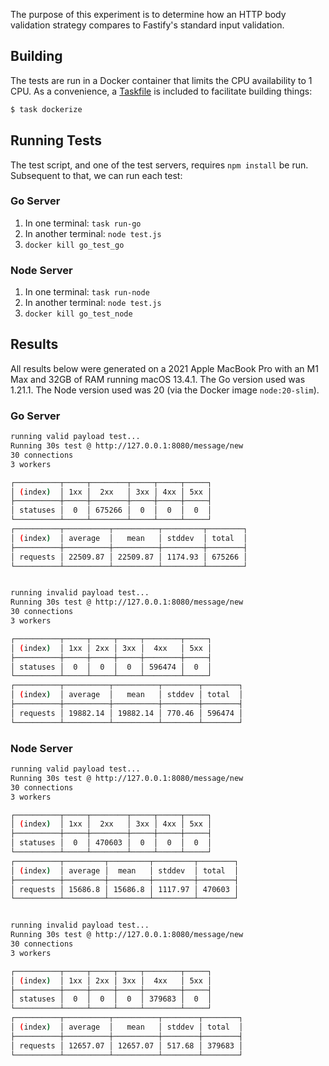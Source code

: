 The purpose of this experiment is to determine how an HTTP body validation
strategy compares to Fastify's standard input validation.

## Building

The tests are run in a Docker container that limits the CPU availability to
1 CPU. As a convenience, a [Taskfile](https://taskfile.dev) is included to
facilitate building things:

```sh
$ task dockerize
```

## Running Tests

The test script, and one of the test servers, requires `npm install` be run.
Subsequent to that, we can run each test:

### Go Server

1. In one terminal: `task run-go`
2. In another terminal: `node test.js`
3. `docker kill go_test_go`

### Node Server

1. In one terminal: `task run-node`
2. In another terminal: `node test.js`
3. `docker kill go_test_node`


## Results

All results below were generated on a 2021 Apple MacBook Pro with an M1 Max
and 32GB of RAM running macOS 13.4.1. The Go version used was 1.21.1. The
Node version used was 20 (via the Docker image `node:20-slim`).

### Go Server

```sh
running valid payload test...
Running 30s test @ http://127.0.0.1:8080/message/new
30 connections
3 workers

┌──────────┬─────┬────────┬─────┬─────┬─────┐
│ (index)  │ 1xx │  2xx   │ 3xx │ 4xx │ 5xx │
├──────────┼─────┼────────┼─────┼─────┼─────┤
│ statuses │  0  │ 675266 │  0  │  0  │  0  │
└──────────┴─────┴────────┴─────┴─────┴─────┘
┌──────────┬──────────┬──────────┬─────────┬────────┐
│ (index)  │ average  │   mean   │ stddev  │ total  │
├──────────┼──────────┼──────────┼─────────┼────────┤
│ requests │ 22509.87 │ 22509.87 │ 1174.93 │ 675266 │
└──────────┴──────────┴──────────┴─────────┴────────┘


running invalid payload test...
Running 30s test @ http://127.0.0.1:8080/message/new
30 connections
3 workers

┌──────────┬─────┬─────┬─────┬────────┬─────┐
│ (index)  │ 1xx │ 2xx │ 3xx │  4xx   │ 5xx │
├──────────┼─────┼─────┼─────┼────────┼─────┤
│ statuses │  0  │  0  │  0  │ 596474 │  0  │
└──────────┴─────┴─────┴─────┴────────┴─────┘
┌──────────┬──────────┬──────────┬────────┬────────┐
│ (index)  │ average  │   mean   │ stddev │ total  │
├──────────┼──────────┼──────────┼────────┼────────┤
│ requests │ 19882.14 │ 19882.14 │ 770.46 │ 596474 │
└──────────┴──────────┴──────────┴────────┴────────┘
```

### Node Server

```sh
running valid payload test...
Running 30s test @ http://127.0.0.1:8080/message/new
30 connections
3 workers

┌──────────┬─────┬────────┬─────┬─────┬─────┐
│ (index)  │ 1xx │  2xx   │ 3xx │ 4xx │ 5xx │
├──────────┼─────┼────────┼─────┼─────┼─────┤
│ statuses │  0  │ 470603 │  0  │  0  │  0  │
└──────────┴─────┴────────┴─────┴─────┴─────┘
┌──────────┬─────────┬─────────┬─────────┬────────┐
│ (index)  │ average │  mean   │ stddev  │ total  │
├──────────┼─────────┼─────────┼─────────┼────────┤
│ requests │ 15686.8 │ 15686.8 │ 1117.97 │ 470603 │
└──────────┴─────────┴─────────┴─────────┴────────┘


running invalid payload test...
Running 30s test @ http://127.0.0.1:8080/message/new
30 connections
3 workers

┌──────────┬─────┬─────┬─────┬────────┬─────┐
│ (index)  │ 1xx │ 2xx │ 3xx │  4xx   │ 5xx │
├──────────┼─────┼─────┼─────┼────────┼─────┤
│ statuses │  0  │  0  │  0  │ 379683 │  0  │
└──────────┴─────┴─────┴─────┴────────┴─────┘
┌──────────┬──────────┬──────────┬────────┬────────┐
│ (index)  │ average  │   mean   │ stddev │ total  │
├──────────┼──────────┼──────────┼────────┼────────┤
│ requests │ 12657.07 │ 12657.07 │ 517.68 │ 379683 │
└──────────┴──────────┴──────────┴────────┴────────┘
```
